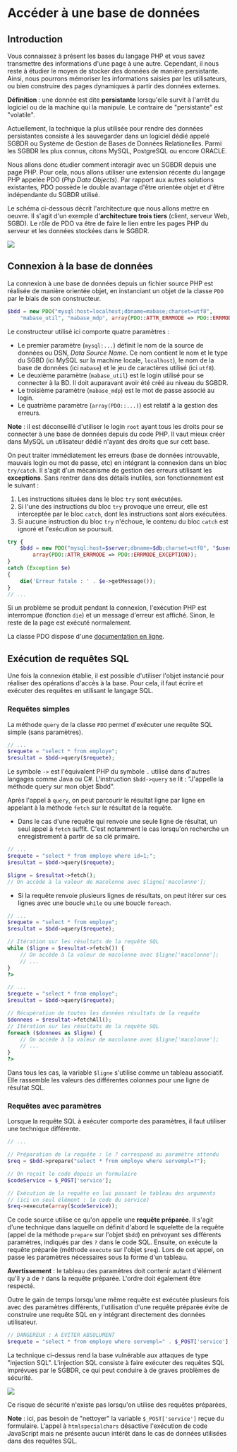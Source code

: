 # Accéder à une base de données

## Introduction

Vous connaissez à présent les bases du langage PHP et vous savez transmettre des informations d'une page à une autre. Cependant, il nous reste à étudier le moyen de stocker des données de manière persistante. Ainsi, nous pourrons mémoriser les informations saisies par les utilisateurs, ou bien construire des pages dynamiques à partir des données externes.

**Définition** : une donnée est dite **persistante** lorsqu'elle survit à l'arrêt du logiciel ou de la machine qui la manipule. Le contraire de "persistante" est "volatile".

Actuellement, la technique la plus utilisée pour rendre des données persistantes consiste à les sauvegarder dans un logiciel dédié appelé SGBDR ou Système de Gestion de Bases de Données Relationelles. Parmi les SGBDR les plus connus, citons MySQL, PostgreSQL ou encore ORACLE.

Nous allons donc étudier comment interagir avec un SGBDR depuis une page PHP. Pour cela, nous allons utiliser une extension récente du langage PHP appelée PDO (*Php Data Objects*). Par rapport aux autres solutions existantes, PDO possède le double avantage d'être orientée objet et d'être indépendante du SGBDR utilisé.

Le schéma ci-dessous décrit l'architecture que nous allons mettre en oeuvre. Il s'agit d'un exemple d'**architecture trois tiers** (client, serveur Web, SGBD). Le rôle de PDO va être de faire le lien entre les pages PHP du serveur et les données stockées dans le SGBDR.

![](images/acces-bd/archi-pdo.png)

## Connexion à la base de données

La connexion à une base de données depuis un fichier source PHP est réalisée de manière orientée objet, en instanciant un objet de la classe `PDO` par le biais de son constructeur.  

```php
$bdd = new PDO("mysql:host=localhost;dbname=mabase;charset=utf8", 
    "mabase_util", "mabase_mdp", array(PDO::ATTR_ERRMODE => PDO::ERRMODE_EXCEPTION));
```

Le constructeur utilisé ici comporte quatre paramètres :

* Le premier paramètre (`mysql:...`) définit le nom de la source de données ou DSN, *Data Source Name*. Ce nom contient le nom et le type du SGBD (ici MySQL sur la machine locale, `localhost`), le nom de la base de données (ici `mabase`) et le jeu de caractères utilisé (ici `utf8`). 
* Le deuxième paramètre (`mabase_util`) est le login utilisé pour se connecter à la BD. Il doit auparavant avoir été créé au niveau du SGBDR.
* Le troisième paramètre (`mabase_mdp`) est le mot de passe associé au login.
* Le quatrième paramètre (`array(PDO::...)`) est relatif à la gestion des erreurs.

**Note** : il est déconseillé d'utiliser le login `root` ayant tous les droits pour se connecter à une base de données depuis du code PHP. Il vaut mieux créer dans MySQL un utilisateur dédié n'ayant des droits que sur cett base.

On peut traiter immédiatement les erreurs (base de données introuvable, mauvais login ou mot de passe, etc) en intégrant la connexion dans un bloc `try/catch`. Il s'agit d'un mécanisme de gestion des erreurs utilisant les **exceptions**. Sans rentrer dans des détails inutiles, son fonctionnement est le suivant :

1. Les instructions situées dans le bloc `try` sont exécutées.
2. Si l'une des instructions du bloc `try` provoque une erreur, elle est interceptée par le bloc `catch`, dont les instructions sont alors exécutées.
3. Si aucune instruction du bloc `try` n'échoue, le contenu du bloc `catch` est ignoré et l'exécution se poursuit.

~~~php
try {
    $bdd = new PDO("mysql:host=$server;dbname=$db;charset=utf8", "$username", "$password", 
        array(PDO::ATTR_ERRMODE => PDO::ERRMODE_EXCEPTION));    
}
catch (Exception $e)
{
    die('Erreur fatale : ' . $e->getMessage());
}
// ...
~~~

Si un problème se produit pendant la connexion, l'exécution PHP est interrompue (fonction `die`) et un message d'erreur est affiché. Sinon, le reste de la page est exécuté normalement.

La classe PDO dispose d'une [documentation en ligne](http://www.php.net/manual/fr/class.pdo.php).

## Exécution de requêtes SQL

Une fois la connexion établie, il est possible d'utiliser l'objet instancié pour réaliser des opérations d'accès à la base. Pour cela, il faut écrire et exécuter des requêtes en utilisant le langage SQL.

### Requêtes simples

La méthode `query` de la classe `PDO` permet d'exécuter une requête SQL simple (sans paramètres).

```php
// ...
$requete = "select * from employe";
$resultat = $bdd->query($requete);
```

Le symbole `->` est l'équivalent PHP du symbole `.` utilisé dans d'autres langages comme Java ou C#. L'instruction `$bdd->query` se lit : "J'appelle la méthode query sur mon objet $bdd".

Après l'appel à `query`, on peut parcourir le résultat ligne par ligne en appelant à la méthode `fetch` sur le résultat de la requête.

* Dans le cas d'une requête qui renvoie une seule ligne de résultat, un seul appel à `fetch` suffit. C'est notamment le cas lorsqu'on recherche un enregistrement à partir de sa clé primaire.

~~~php
// ...
$requete = "select * from employe where id=1;";
$resultat = $bdd->query($requete);

$ligne = $resultat->fetch();
// On accède à la valeur de macolonne avec $ligne['macolonne'];
~~~

* Si la requête renvoie plusieurs lignes de résultats, on peut itérer sur ces lignes avec une boucle `while` ou une boucle `foreach`.

```php
// ...
$requete = "select * from employe";
$resultat = $bdd->query($requete);

// Itération sur les résultats de la requête SQL
while ($ligne = $resultat->fetch()) {
    // On accède à la valeur de macolonne avec $ligne['macolonne'];
    // ...
}
?>
```

```php
// ...
$requete = "select * from employe";
$resultat = $bdd->query($requete);

// Récupération de toutes les données résultats de la requête
$donnees = $resultat->fetchAll();
// Itération sur les résultats de la requête SQL
foreach ($donnees as $ligne) {
    // On accède à la valeur de macolonne avec $ligne['macolonne'];
    // ...
}
?>
```

Dans tous les cas, la variable `$ligne` s'utilise comme un tableau associatif. Elle rassemble les valeurs des différentes colonnes pour une ligne de résultat SQL.

### Requêtes avec paramètres

Lorsque la requête SQL à exécuter comporte des paramètres, il faut utiliser une technique différente.

```php
// ...

// Préparation de la requête : le ? correspond au paramètre attendu
$req = $bdd->prepare("select * from employe where servempl=?");

// On reçoit le code depuis un formulaire
$codeService = $_POST['service'];

// Exécution de la requête en lui passant le tableau des arguments
// (ici un seul élément : le code du service)
$req->execute(array($codeService));
```

Ce code source utilise ce qu'on appelle une **requête préparée**. Il s'agit d'une technique dans laquelle on définit d'abord le squelette de la requête (appel de la méthode `prepare` sur l'objet `$bdd`) en prévoyant ses différents paramètres, indiqués par des `?` dans le code SQL. Ensuite, on exécute la requête préparée (méthode `execute` sur l'objet `$req`). Lors de cet appel, on passe les paramètres nécessaires sous la forme d'un tableau.

**Avertissement** : le tableau des paramètres doit contenir autant d'élément qu'il y a de `?` dans la requête préparée. L'ordre doit également être respecté.

Outre le gain de temps lorsqu'une même requête est exécutée plusieurs fois avec des paramètres différents, l'utilisation d'une requête préparée évite de construire une requête SQL en y intégrant directement des données utilisateur. 

~~~php
// DANGEREUX : A EVITER ABSOLUMENT
$requete = "select * from employe where servempl=" . $_POST['service'];
~~~

La technique ci-dessus rend la base vulnérable aux attaques de type "injection SQL". L'injection SQL consiste à faire exécuter des requêtes SQL imprévues par le SGBDR, ce qui peut conduire à de graves problèmes de sécurité.

![](images/acces-bd/sql_injection.png)

Ce risque de sécurité n'existe pas lorsqu'on utilise des requêtes préparées, 

**Note** : ici, pas besoin de "nettoyer" la variable `$_POST['service']` reçue du formulaire. L'appel à `htmlspecialchars` désactive l'exécution de code JavaScript mais ne présente aucun intérêt dans le cas de données utilisées dans des requêtes SQL.
